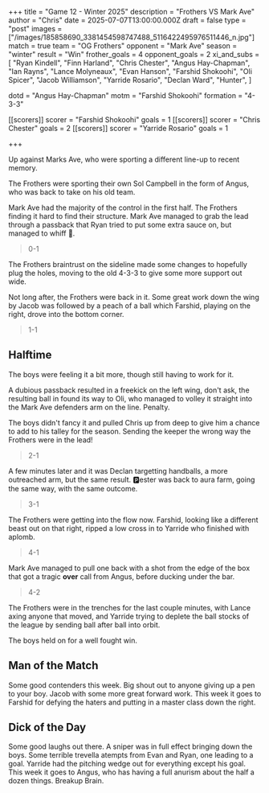 +++
title = "Game 12 - Winter 2025"
description = "Frothers VS Mark Ave"
author = "Chris"
date = 2025-07-07T13:00:00.000Z
draft = false
type = "post"
images = ["/images/185858690_3381454598747488_5116422495976511446_n.jpg"]
match = true
team = "OG Frothers"
opponent = "Mark Ave"
season = "winter"
result = "Win"
frother_goals = 4
opponent_goals = 2
xi_and_subs = [
  "Ryan Kindell",
  "Finn Harland",
  "Chris Chester",
  "Angus Hay-Chapman",
  "Ian Rayns",
  "Lance Molyneaux",
  "Evan Hanson",
  "Farshid Shokoohi",
  "Oli Spicer",
  "Jacob Williamson",
  "Yarride Rosario",
  "Declan Ward",
  "Hunter",
]

dotd = "Angus Hay-Chapman"
motm = "Farshid Shokoohi"
formation = "4-3-3"

[[scorers]]
scorer = "Farshid Shokoohi"
goals = 1
[[scorers]]
scorer = "Chris Chester"
goals = 2
[[scorers]]
scorer = "Yarride Rosario"
goals = 1

+++
 

Up against Marks Ave, who were sporting a different line-up to recent memory.

The Frothers were sporting their own Sol Campbell in the form of Angus, who was back to take on his old team.

Mark Ave had the majority of the control in the first half. The Frothers finding it hard to find their structure. Mark Ave managed to grab the lead through a passback that Ryan tried to put some extra sauce on, but managed to whiff 🙈.

> 0-1

The Frothers braintrust on the sideline made some changes to hopefully plug the holes, moving to the old 4-3-3 to give some more support out wide.

Not long after, the Frothers were back in it. Some great work down the wing by Jacob was followed by a peach of a ball which Farshid, playing on the right, drove into the bottom corner.

> 1-1

## Halftime
The boys were feeling it a bit more, though still having to work for it.

A dubious passback resulted in a freekick on the left wing, don't ask, the resulting ball in found its way to Oli, who managed to volley it straight into the Mark Ave defenders arm on the line. Penalty.

The boys didn't fancy it and pulled Chris up from deep to give him a chance to add to his talley for the season. Sending the keeper the wrong way the Frothers were in the lead!

> 2-1

A few minutes later and it was Declan targetting handballs, a more outreached arm, but the same result. 🅿️ester was back to aura farm, going the same way, with the same outcome.

> 3-1

The Frothers were getting into the flow now. Farshid, looking like a different beast out on that right, ripped a low cross in to Yarride who finished with aplomb. 

> 4-1

Mark Ave managed to pull one back with a shot from the edge of the box that got a tragic **over** call from Angus, before ducking under the bar.

> 4-2

The Frothers were in the trenches for the last couple minutes, with Lance axing anyone that moved, and Yarride trying to deplete the ball stocks of the league by sending ball after ball into orbit.

The boys held on for a well fought win.

## Man of the Match
Some good contenders this week. Big shout out to anyone giving up a pen to your boy. Jacob with some more great forward work. This week it goes to Farshid for defying the haters and putting in a master class down the right.

## Dick of the Day
Some good laughs out there. A sniper was in full effect bringing down the boys. Some terrible trevella atempts from Evan and Ryan, one leading to a goal. Yarride had the pitching wedge out for everything except his goal. This week it goes to Angus, who has having a full anurism about the half a dozen things. Breakup Brain.




